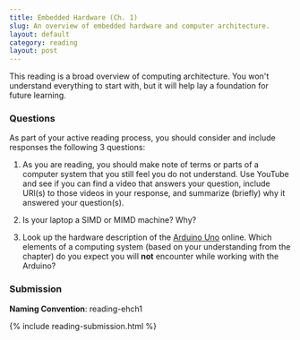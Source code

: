```yaml
---
title: Embedded Hardware (Ch. 1)
slug: An overview of embedded hardware and computer architecture.
layout: default
category: reading
layout: post
---
```


This reading is a broad overview of computing architecture. You won't understand everything to start with, but it will help lay a foundation for future learning.

### Questions

As part of your active reading process, you should consider and include responses the following 3 questions:

1. As you are reading, you should make note of terms or parts of a computer system that you still feel you do not understand. Use YouTube and see if you can find a video that answers your question, include URl(s) to those videos in your response, and summarize (briefly) why it answered your question(s).

1. Is your laptop a SIMD or MIMD machine? Why?

1. Look up the hardware description of the [Arduino Uno](http://www.arduino.cc/en/Main/arduinoBoardUno) online. Which elements of a computing system (based on your understanding from the chapter) do you expect you will **not** encounter while working with the Arduino? 

### Submission

**Naming Convention**: reading-ehch1

{% include reading-submission.html %}
